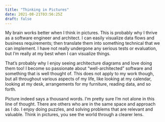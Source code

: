 ```yaml
---
title: "Thinking in Pictures"
date: 2021-08-21T03:56:25Z
draft: false
---
```


My brain works better when I think in pictures. This is probably why I thrive as a software engineer and architect. I can easily visualize data flows and business requirements; then translate them into something technical that we can implement. I have not really undergone any serious tests or evaluation, but I’m really at my best when I can visualize things.

That’s probably why I enjoy seeing architecture diagrams and love doing them too! I become so passionate about “well-architected” software and something that is well thought of. This does not apply to my work though, but all throughout various aspects of my life, like looking at my calendar, looking at my desk, arrangements for my furniture, reading data, and so forth.

Picture indeed says a thousand words. I’m pretty sure I’m not alone in this line of thought. There are others who are in the same space and approach as I do. I enjoy doing puzzles, and solving problems that are relevant and valuable. Think in pictures, you see the world through a clearer lens.